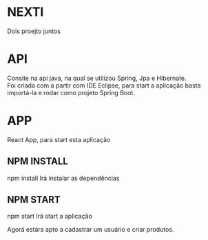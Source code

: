 # NEXTI

Dois proejto juntos<br/>

#    API 
Consite na api java, na qual se utilizou Spring, Jpa e Hibernate. <br/>
Foi criada com a partir com IDE Eclipse, para start a aplicação basta importá-la e rodar como projeto Spring Boot.<br/>

#    APP
React App, para start esta aplicação 

## NPM INSTALL
npm install
Irá instalar as dependências

## NPM START
npm start
Irá start a aplicação

Agorá estára apto a cadastrar um usuário e criar produtos.

